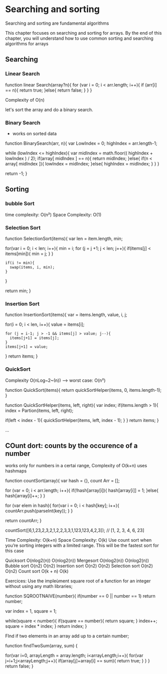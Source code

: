 # Searching and sorting

Searching and sorting are fundamental algorithms

This chapter focuses on searching and sorting for arrays. By
the end of this chapter, you will understand how to use common sorting and searching
algorithms for arrays

## Searching

### Linear Search

function linear Search(array?n){
for (var i = 0; i < arr.length; i++){
if (arr[i] == n){
return true;
}else{
return false;
}
}
}

Complexity of O(n)

let's sort the array and do a binary search.

### Binary Search

- works on sorted data

function BinarySearch(arr, n){
var LowIndex = 0;
highIndex = arr.length-1;

while (lowIndex <= highIndex){
var midIndex = math.floor(( highIndex + lowIndex ) / 2);
if(array[ midIndex ] == n){
return midIndex;
}else{
if(n < array[ midIndex ]){
lowIndex = midIndex;
}else{
highIndex = midIndex;
}
}
}

return -1;
}

## Sorting

### bubble Sort

time complexity: O(n²)
Space Complexity: O(1)

### Selection Sort

function SelectionSort(items){
var len = item.length,
min;

for(var i = 0; i < len; i++){
min = i;
for (j = j +1; j < len; j++){
if(items[j] < items[min]){
min = j;
}
}

    if(i != min){
      swap(items, i, min);
    }

}

return min;
}

### Insertion Sort

function InsertionSort(items){
var = items.length,
value,
i,
j;

for(i = 0; i < len, i++){
value = items[i];

    for (j = i-1; j > -1 && items[j] > value; j--){
      items[j+1] = items[j];
    }
    items[j+1] = value;

}
return items;
}

### QuickSort

Complexity O(nLog~2~(n)) --> worst case: O(n²)

function QuickSort(items){
return quickSortHelper(items, 0, items.length-1);
}

function QuickSortHelper(items, left, right){
var index;
if(items.length > 1){
index = Partion(items, left, right);

if(left < index - 1){
quickSortHelper(items, left, index - 1);
}
}
return items;
}

...

## COunt dort: counts by the occurence of a number

works only for numbers in a certai range,
Complexity of O(k+n)
uses hashmaps

function countSort(array){
var hash = {}, count Arr = [];

for (var = 0; i < arr.length; i++){
if(!hash[array[i]){
hash[array[i]] = 1;
}else{
hash[array[i]++;
}
}

for (var elem in hash){
for(var i = 0; i < hash[key]; i++){
countArr.push(parseInt(key));
}
}

return countArr;
}

countSort([6,1,23,2,3,2,1,2,2,3,3,1,123,123,4,2,3]); // [1, 2, 3, 4, 6, 23]

Time Complexity: O(k+n)
Space Complexity: O(k)
Use count sort when you’re sorting integers with a limited range. This will be the
fastest sort for this case

Quicksort O(nlog2(n)) O(nlog2(n))
Mergesort O(nlog2(n)) O(nlog2(n))
Bubble sort O(n2) O(n2)
Insertion sort O(n2) O(n2)
Selection sort O(n2) O(n2)
Count sort O(k + n) O(k)

Exercices: Use the impleùment square root of a function for an integer without using any math libraries;

function SQROOTNAIVE(number){
if(number == 0 || number == 1)
return number;

var index = 1, square = 1;

while(square < number){
if(square == number){
return square;
}
index++;
square = index \* index;
}
return index;
}

FInd if two elements in an array add up to a certain number;

function findTwoSum(array, sum) {

for(var i=0, arrayLength = array.length; i<arrayLength;i++){
for(var j=i+1;j<arrayLength;j++){
if(array[j]+array[i] == sum){
return true;
}
}
}
return false;
}


